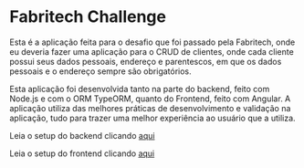 # Fabritech Challenge

Esta é a aplicação feita para o desafio que foi passado pela Fabritech, onde eu deveria fazer uma aplicação para o CRUD de clientes, onde cada cliente possui seus dados pessoais, endereço e parentescos, em que os dados pessoais e o endereço sempre são obrigatórios.

Esta aplicação foi desenvolvida tanto na parte do backend, feito com Node.js e com o ORM TypeORM, quanto do Frontend, feito com Angular. A aplicação utiliza das melhores práticas de desenvolvimento e validação na aplicação, tudo para trazer uma melhor experiência ao usuário que a utiliza.

Leia o setup do backend clicando [aqui](backend/README.md)

Leia o setup do frontend clicando [aqui](frontend/README.md)
